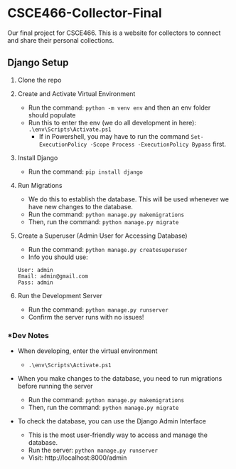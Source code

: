 # CSCE466-Collector-Final
Our final project for CSCE466. This is a website for collectors to connect and share their personal collections.

## Django Setup

1. Clone the repo

2. Create and Activate Virtual Environment
    - Run the command: `python -m venv env` and then an env folder should populate
    - Run this to enter the env (we do all development in here): `.\env\Scripts\Activate.ps1`
        - If in Powershell, you may have to run the command `Set-ExecutionPolicy -Scope Process -ExecutionPolicy Bypass` first.

3. Install Django
    - Run the command: `pip install django`

4. Run Migrations
    - We do this to establish the database. This will be used whenever we have new changes to the database.
    - Run the command: `python manage.py makemigrations`
    - Then, run the command: `python manage.py migrate`

5. Create a Superuser (Admin User for Accessing Database)
    - Run the command: `python manage.py createsuperuser`
    - Info you should use:
    ```
    User: admin
    Email: admin@gmail.com
    Pass: admin
    ```

6. Run the Development Server
    - Run the command: `python manage.py runserver`
    - Confirm the server runs with no issues!

### *Dev Notes
- When developing, enter the virtual environment
    - `.\env\Scripts\Activate.ps1`

- When you make changes to the database, you need to run migrations before running the server
    - Run the command: `python manage.py makemigrations`
    - Then, run the command: `python manage.py migrate`

- To check the database, you can use the Django Admin Interface
    - This is the most user-friendly way to access and manage the database.
    - Run the server: `python manage.py runserver`
    - Visit: http://localhost:8000/admin